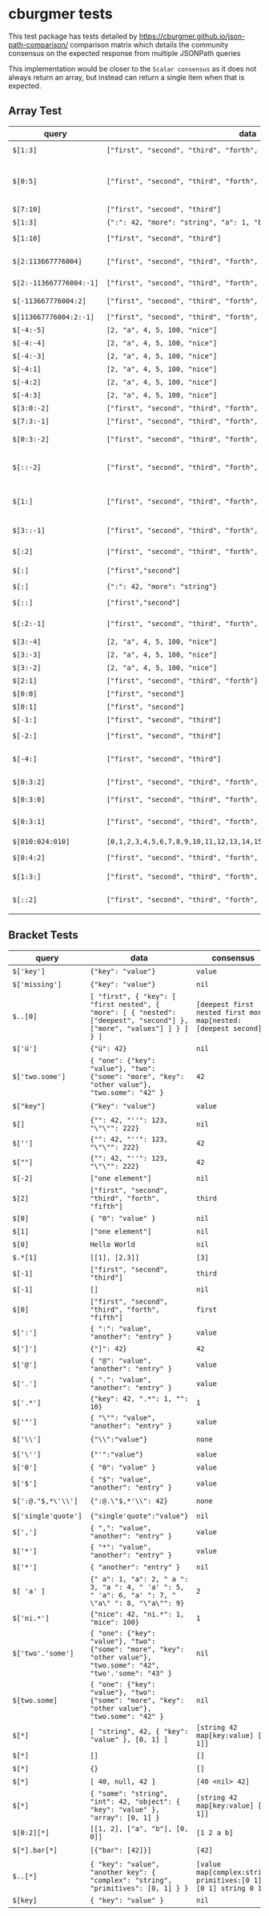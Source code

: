 # cburgmer tests

This test package has tests detailed by https://cburgmer.github.io/json-path-comparison/ comparison matrix which details the community consensus on the expected response from multiple JSONPath queries

This implementation would be closer to the `Scalar consensus` as it does not always return an array, but instead can return a single item when that is expected.

## Array Test

|query|data|consensus|actual|match|
|---|---|---|---|---|
|`$[1:3]`|`["first", "second", "third", "forth", "fifth"]`|`[second third]`|`[second third]`|:white_check_mark:|
|`$[0:5]`|`["first", "second", "third", "forth", "fifth"]`|`[first second third forth fifth]`|`[first second third forth fifth]`|:white_check_mark:|
|`$[7:10]`|`["first", "second", "third"]`|`[]`|`[]`|:white_check_mark:|
|`$[1:3]`|`{":": 42, "more": "string", "a": 1, "b": 2, "c": 3, "1:3": "nice"}`|`nil`|`nil`|:white_check_mark:|
|`$[1:10]`|`["first", "second", "third"]`|`[second third]`|`[second third]`|:white_check_mark:|
|`$[2:113667776004]`|`["first", "second", "third", "forth", "fifth"]`|`[third forth fifth]`|`[third forth fifth]`|:white_check_mark:|
|`$[2:-113667776004:-1]`|`["first", "second", "third", "forth", "fifth"]`|`none`|[]|:question:|
|`$[-113667776004:2]`|`["first", "second", "third", "forth", "fifth"]`|`[first second]`|`[first second]`|:white_check_mark:|
|`$[113667776004:2:-1]`|`["first", "second", "third", "forth", "fifth"]`|`[]`|`[]`|:white_check_mark:|
|`$[-4:-5]`|`[2, "a", 4, 5, 100, "nice"]`|`[]`|`[]`|:white_check_mark:|
|`$[-4:-4]`|`[2, "a", 4, 5, 100, "nice"]`|`[]`|`[]`|:white_check_mark:|
|`$[-4:-3]`|`[2, "a", 4, 5, 100, "nice"]`|`[4]`|`[4]`|:white_check_mark:|
|`$[-4:1]`|`[2, "a", 4, 5, 100, "nice"]`|`[]`|`[]`|:white_check_mark:|
|`$[-4:2]`|`[2, "a", 4, 5, 100, "nice"]`|`[]`|`[]`|:white_check_mark:|
|`$[-4:3]`|`[2, "a", 4, 5, 100, "nice"]`|`[4]`|`[4]`|:white_check_mark:|
|`$[3:0:-2]`|`["first", "second", "third", "forth", "fifth"]`|`[]`|`[]`|:white_check_mark:|
|`$[7:3:-1]`|`["first", "second", "third", "forth", "fifth"]`|`[]`|`[]`|:white_check_mark:|
|`$[0:3:-2]`|`["first", "second", "third", "forth", "fifth"]`|`none`|[third first]|:question:|
|`$[::-2]`|`["first", "second", "third", "forth", "fifth"]`|`none`|[fifth third first]|:question:|
|`$[1:]`|`["first", "second", "third", "forth", "fifth"]`|`[second third forth fifth]`|`[second third forth fifth]`|:white_check_mark:|
|`$[3::-1]`|`["first", "second", "third", "forth", "fifth"]`|`none`|[fifth forth]|:question:|
|`$[:2]`|`["first", "second", "third", "forth", "fifth"]`|`[first second]`|`[first second]`|:white_check_mark:|
|`$[:]`|`["first","second"]`|`[first second]`|`[first second]`|:white_check_mark:|
|`$[:]`|`{":": 42, "more": "string"}`|`nil`|`nil`|:white_check_mark:|
|`$[::]`|`["first","second"]`|`[first second]`|`[first second]`|:white_check_mark:|
|`$[:2:-1]`|`["first", "second", "third", "forth", "fifth"]`|`none`|[second first]|:question:|
|`$[3:-4]`|`[2, "a", 4, 5, 100, "nice"]`|`[]`|`[]`|:white_check_mark:|
|`$[3:-3]`|`[2, "a", 4, 5, 100, "nice"]`|`[]`|`[]`|:white_check_mark:|
|`$[3:-2]`|`[2, "a", 4, 5, 100, "nice"]`|`[5]`|`[5]`|:white_check_mark:|
|`$[2:1]`|`["first", "second", "third", "forth"]`|`[]`|`[]`|:white_check_mark:|
|`$[0:0]`|`["first", "second"]`|`[]`|`[]`|:white_check_mark:|
|`$[0:1]`|`["first", "second"]`|`[first]`|`[first]`|:white_check_mark:|
|`$[-1:]`|`["first", "second", "third"]`|`[third]`|`[third]`|:white_check_mark:|
|`$[-2:]`|`["first", "second", "third"]`|`[second third]`|`[second third]`|:white_check_mark:|
|`$[-4:]`|`["first", "second", "third"]`|`[first second third]`|`[first second third]`|:white_check_mark:|
|`$[0:3:2]`|`["first", "second", "third", "forth", "fifth"]`|`[first third]`|`[first third]`|:white_check_mark:|
|`$[0:3:0]`|`["first", "second", "third", "forth", "fifth"]`|`none`|nil|:question:|
|`$[0:3:1]`|`["first", "second", "third", "forth", "fifth"]`|`[first second third]`|`[first second third]`|:white_check_mark:|
|`$[010:024:010]`|`[0,1,2,3,4,5,6,7,8,9,10,11,12,13,14,15,16,17,18,19,20,21,22,23,24,25]`|`[10 20]`|`[10 20]`|:white_check_mark:|
|`$[0:4:2]`|`["first", "second", "third", "forth", "fifth"]`|`[first third]`|`[first third]`|:white_check_mark:|
|`$[1:3:]`|`["first", "second", "third", "forth", "fifth"]`|`[second third]`|`[second third]`|:white_check_mark:|
|`$[::2]`|`["first", "second", "third", "forth", "fifth"]`|`[first third fifth]`|`[first third fifth]`|:white_check_mark:|

## Bracket Tests

|query|data|consensus|actual|match|
|---|---|---|---|---|
|`$['key']`|`{"key": "value"}`|`value`|`value`|:white_check_mark:|
|`$['missing']`|`{"key": "value"}`|`nil`|`nil`|:white_check_mark:|
|`$..[0]`|`[ "first", { "key": [ "first nested", { "more": [ { "nested": ["deepest", "second"] }, ["more", "values"] ] } ] } ]`|`[deepest first nested first more map[nested:[deepest second]]]`|`[deepest first nested first more map[nested:[deepest second]]]`|:white_check_mark:|
|`$['ü']`|`{"ü": 42}`|`nil`|`nil`|:white_check_mark:|
|`$['two.some']`|`{ "one": {"key": "value"}, "two": {"some": "more", "key": "other value"}, "two.some": "42" }`|`42`|`42`|:white_check_mark:|
|`$["key"]`|`{"key": "value"}`|`value`|`nil`|:no_entry:|
|`$[]`|`{"": 42, "''": 123, "\"\"": 222}`|`nil`|`nil`|:white_check_mark:|
|`$['']`|`{"": 42, "''": 123, "\"\"": 222}`|`42`|`42`|:white_check_mark:|
|`$[""]`|`{"": 42, "''": 123, "\"\"": 222}`|`42`|`nil`|:no_entry:|
|`$[-2]`|`["one element"]`|`nil`|`nil`|:white_check_mark:|
|`$[2]`|`["first", "second", "third", "forth", "fifth"]`|`third`|`third`|:white_check_mark:|
|`$[0]`|`{ "0": "value" }`|`nil`|`nil`|:white_check_mark:|
|`$[1]`|`["one element"]`|`nil`|`nil`|:white_check_mark:|
|`$[0]`|`Hello World`|`nil`|`nil`|:white_check_mark:|
|`$.*[1]`|`[[1], [2,3]]`|`[3]`|`[3]`|:white_check_mark:|
|`$[-1]`|`["first", "second", "third"]`|`third`|`third`|:white_check_mark:|
|`$[-1]`|`[]`|`nil`|`nil`|:white_check_mark:|
|`$[0]`|`["first", "second", "third", "forth", "fifth"]`|`first`|`first`|:white_check_mark:|
|`$[':']`|`{ ":": "value", "another": "entry" }`|`value`|`value`|:white_check_mark:|
|`$[']']`|`{"]": 42}`|`42`|`42`|:white_check_mark:|
|`$['@']`|`{ "@": "value", "another": "entry" }`|`value`|`value`|:white_check_mark:|
|`$['.']`|`{ ".": "value", "another": "entry" }`|`value`|`value`|:white_check_mark:|
|`$['.*']`|`{"key": 42, ".*": 1, "": 10}`|`1`|`1`|:white_check_mark:|
|`$['"']`|`{ "\"": "value", "another": "entry" }`|`value`|`value`|:white_check_mark:|
|`$['\\']`|`{"\\":"value"}`|`none`|value|:question:|
|`$['\'']`|`{"'":"value"}`|`value`|`value`|:white_check_mark:|
|`$['0']`|`{ "0": "value" }`|`value`|`value`|:white_check_mark:|
|`$['$']`|`{ "$": "value", "another": "entry" }`|`value`|`value`|:white_check_mark:|
|`$[':@."$,*\'\\']`|`{":@.\"$,*'\\": 42}`|`none`|42|:question:|
|`$['single'quote']`|`{"single'quote":"value"}`|`nil`|`nil`|:white_check_mark:|
|`$[',']`|`{ ",": "value", "another": "entry" }`|`value`|`value`|:white_check_mark:|
|`$['*']`|`{ "*": "value", "another": "entry" }`|`value`|`value`|:white_check_mark:|
|`$['*']`|`{ "another": "entry" }`|`nil`|`nil`|:white_check_mark:|
|`$[ 'a' ]`|`{" a": 1, "a": 2, " a ": 3, "a ": 4, " 'a' ": 5, " 'a": 6, "a' ": 7, " \"a\" ": 8, "\"a\"": 9}`|`2`|`2`|:white_check_mark:|
|`$['ni.*']`|`{"nice": 42, "ni.*": 1, "mice": 100}`|`1`|`1`|:white_check_mark:|
|`$['two'.'some']`|`{ "one": {"key": "value"}, "two": {"some": "more", "key": "other value"}, "two.some": "42", "two'.'some": "43" }`|`nil`|`nil`|:white_check_mark:|
|`$[two.some]`|`{ "one": {"key": "value"}, "two": {"some": "more", "key": "other value"}, "two.some": "42" }`|`nil`|`nil`|:white_check_mark:|
|`$[*]`|`[ "string", 42, { "key": "value" }, [0, 1] ]`|`[string 42 map[key:value] [0 1]]`|`[string 42 map[key:value] [0 1]]`|:white_check_mark:|
|`$[*]`|`[]`|`[]`|`[]`|:white_check_mark:|
|`$[*]`|`{}`|`[]`|`[]`|:white_check_mark:|
|`$[*]`|`[ 40, null, 42 ]`|`[40 <nil> 42]`|`[40 <nil> 42]`|:white_check_mark:|
|`$[*]`|`{ "some": "string", "int": 42, "object": { "key": "value" }, "array": [0, 1] }`|`[string 42 map[key:value] [0 1]]`|`[string 42 map[key:value] [0 1]]`|:white_check_mark:|
|`$[0:2][*]`|`[[1, 2], ["a", "b"], [0, 0]]`|`[1 2 a b]`|`[[1 2] [a b]]`|:no_entry:|
|`$[*].bar[*]`|`[{"bar": [42]}]`|`[42]`|`[[42]]`|:no_entry:|
|`$..[*]`|`{ "key": "value", "another key": { "complex": "string", "primitives": [0, 1] } }`|`[value map[complex:string primitives:[0 1]] [0 1] string 0 1]`|`[value map[complex:string primitives:[0 1]] [0 1] string 0 1]`|:white_check_mark:|
|`$[key]`|`{ "key": "value" }`|`nil`|`nil`|:white_check_mark:|
